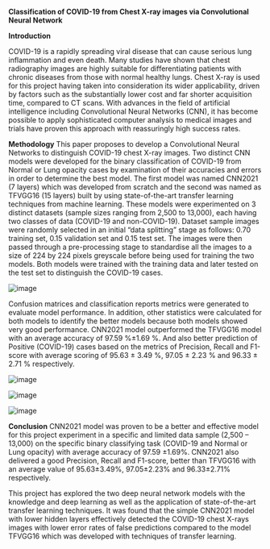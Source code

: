 **Classification of COVID-19 from Chest X-ray images via  Convolutional Neural Network**

**Introduction**

COVID-19 is a rapidly spreading viral disease that can cause serious lung inflammation and 
even death. Many studies have shown that chest radiography images are highly suitable for 
differentiating patients with chronic diseases from those with normal healthy lungs. 
Chest X-ray is used for this project having taken into consideration its wider applicability, driven by 
factors such as the substantially lower cost and far shorter acquisition time, compared to CT 
scans. With advances in the field of artificial intelligence including Convolutional Neural 
Networks (CNN), it has become possible to apply sophisticated computer analysis to medical 
images and trials have proven this approach with reassuringly high success rates. 

**Methodology**
This paper proposes to develop a Convolutional Neural Networks to distinguish COVID-19 chest X-ray 
images. Two distinct CNN models were developed for the binary classification of COVID-19 
from Normal or Lung opacity cases by examination of their accuracies and errors in order to 
determine the best model. The first model was named CNN2021 (7 layers) which was 
developed from scratch and the second was named as TFVGG16 (15 layers) built by using 
state-of-the-art transfer learning techniques from machine learning. These models were 
experimented on 3 distinct datasets (sample sizes ranging from 2,500 to 13,000), each having 
two classes of data (COVID-19 and non-COVID-19). Dataset sample images were randomly 
selected in an initial “data splitting” stage as follows: 0.70 training set, 0.15 validation set and 
0.15 test set. The images were then passed through a pre-processing stage to standardise all the 
images to a size of 224 by 224 pixels greyscale before being used for training the two models. 
Both models were trained with the training data and later tested on the test set to distinguish 
the COVID-19 cases. 

![image](https://user-images.githubusercontent.com/58686831/197237579-52a2d79f-1795-4def-b2d7-7d929696fa6d.png)

Confusion matrices and classification reports metrics were generated to 
evaluate model performance. In addition, other statistics were calculated for both models to 
identify the better models because both models showed very good performance. CNN2021 
model outperformed the TFVGG16 model with an average accuracy of 97.59 %±1.69 %. And 
also better prediction of Positive (COVID-19) cases based on the metrics of Precision, Recall 
and F1-score with average scoring of 95.63 ± 3.49 %, 97.05 ± 2.23 % and 96.33 ± 2.71 % 
respectively.  

![image](https://user-images.githubusercontent.com/58686831/197237655-013d7fa5-b370-4b8f-b343-de2bc24f469a.png)

![image](https://user-images.githubusercontent.com/58686831/197237705-46160023-ecca-4513-80d0-899c9e71d1d2.png)

![image](https://user-images.githubusercontent.com/58686831/197241071-9d1503c2-aad6-4202-8f1f-215cbb2bb1a4.png)

**Conclusion**
CNN2021 model was proven to be a better and effective model for this project experiment in a 
specific and limited data sample (2,500 – 13,000) on the specific binary classifying task 
(COVID-19 and Normal or Lung opacity) with average accuracy of 97.59 ±1.69%. CNN2021 
also delivered a good Precision, Recall and F1-score, better than TFVGG16 with an average 
value of 95.63±3.49%, 97.05±2.23% and 96.33±2.71% respectively. 

This project has explored the two deep neural network models with the knowledge and deep 
learning as well as the application of state-of-the-art transfer learning techniques. It was found 
that the simple CNN2021 model with lower hidden layers effectively detected the COVID-19 
chest X-rays images with lower error rates of false predictions compared to the model 
TFVGG16 which was developed with techniques of transfer learning. 
